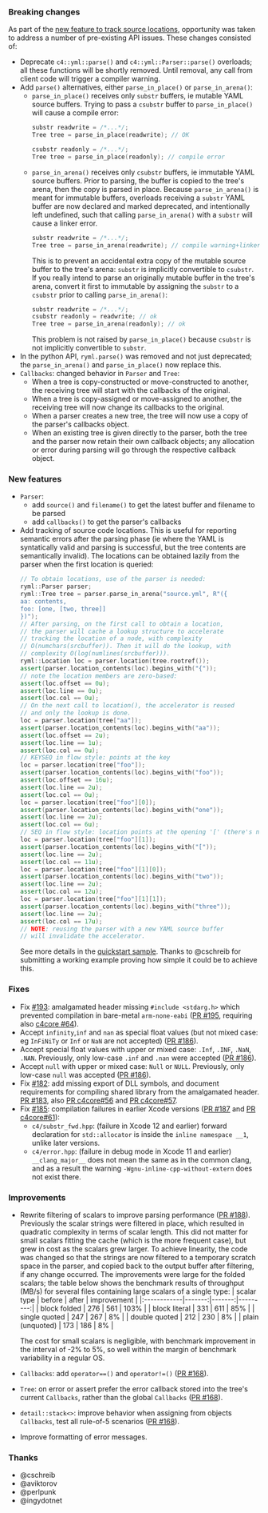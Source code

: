### Breaking changes

As part of the [new feature to track source locations](https://github.com/biojppm/rapidyaml/pull/168), opportunity was taken to address a number of pre-existing API issues. These changes consisted of:

- Deprecate `c4::yml::parse()` and `c4::yml::Parser::parse()` overloads; all these functions will be shortly removed. Until removal, any call from client code will trigger a compiler warning.
- Add `parse()` alternatives, either `parse_in_place()` or `parse_in_arena()`:
  - `parse_in_place()` receives only `substr` buffers, ie mutable YAML source buffers. Trying to pass a `csubstr` buffer to `parse_in_place()` will cause a compile error:
    ```c++
    substr readwrite = /*...*/;
    Tree tree = parse_in_place(readwrite); // OK
    
    csubstr readonly = /*...*/;
    Tree tree = parse_in_place(readonly); // compile error
    ```
  - `parse_in_arena()` receives only `csubstr` buffers, ie immutable YAML source buffers. Prior to parsing, the buffer is copied to the tree's arena, then the copy is parsed in place. Because `parse_in_arena()` is meant for immutable buffers, overloads receiving a `substr` YAML buffer are now declared and marked deprecated, and intentionally left undefined, such that calling `parse_in_arena()` with a `substr` will cause a linker error.
    ```c++
    substr readwrite = /*...*/;
    Tree tree = parse_in_arena(readwrite); // compile warning+linker error
    ```
    This is to prevent an accidental extra copy of the mutable source buffer to the tree's arena: `substr` is implicitly convertible to `csubstr`. If you really intend to parse an originally mutable buffer in the tree's arena, convert it first to immutable by assigning the `substr` to a `csubstr` prior to calling `parse_in_arena()`:
    ```c++
    substr readwrite = /*...*/;
    csubstr readonly = readwrite; // ok
    Tree tree = parse_in_arena(readonly); // ok
    ```
    This problem is not raised by `parse_in_place()` because `csubstr` is not implicitly convertible to `substr`. 
- In the python API, `ryml.parse()` was removed and not just deprecated; the `parse_in_arena()` and `parse_in_place()` now replace this.
- `Callbacks`: changed behavior in `Parser` and `Tree`:
  - When a tree is copy-constructed or move-constructed to another, the receiving tree will start with the callbacks of the original.
  - When a tree is copy-assigned or move-assigned to another, the receiving tree will now change its callbacks to the original.
  - When a parser creates a new tree, the tree will now use a copy of the parser's callbacks object.
  - When an existing tree is given directly to the parser, both the tree and the parser now retain their own callback objects; any allocation or error during parsing will go through the respective callback object.


### New features

- `Parser`:
  - add `source()` and `filename()` to get the latest buffer and filename to be parsed
  - add `callbacks()` to get the parser's callbacks
- Add tracking of source code locations. This is useful for reporting semantic errors after the parsing phase (ie where the YAML is syntatically valid and parsing is successful, but the tree contents are semantically invalid). The locations can be obtained lazily from the parser when the first location is queried:
  ```c++
  // To obtain locations, use of the parser is needed:
  ryml::Parser parser;
  ryml::Tree tree = parser.parse_in_arena("source.yml", R"({
  aa: contents,
  foo: [one, [two, three]]
  })");
  // After parsing, on the first call to obtain a location,
  // the parser will cache a lookup structure to accelerate
  // tracking the location of a node, with complexity
  // O(numchars(srcbuffer)). Then it will do the lookup, with
  // complexity O(log(numlines(srcbuffer))).
  ryml::Location loc = parser.location(tree.rootref());
  assert(parser.location_contents(loc).begins_with("{"));
  // note the location members are zero-based:
  assert(loc.offset == 0u);
  assert(loc.line == 0u);
  assert(loc.col == 0u);
  // On the next call to location(), the accelerator is reused
  // and only the lookup is done.
  loc = parser.location(tree["aa"]);
  assert(parser.location_contents(loc).begins_with("aa"));
  assert(loc.offset == 2u);
  assert(loc.line == 1u);
  assert(loc.col == 0u);
  // KEYSEQ in flow style: points at the key
  loc = parser.location(tree["foo"]);
  assert(parser.location_contents(loc).begins_with("foo"));
  assert(loc.offset == 16u);
  assert(loc.line == 2u);
  assert(loc.col == 0u);
  loc = parser.location(tree["foo"][0]);
  assert(parser.location_contents(loc).begins_with("one"));
  assert(loc.line == 2u);
  assert(loc.col == 6u);
  // SEQ in flow style: location points at the opening '[' (there's no key)
  loc = parser.location(tree["foo"][1]);
  assert(parser.location_contents(loc).begins_with("["));
  assert(loc.line == 2u);
  assert(loc.col == 11u);
  loc = parser.location(tree["foo"][1][0]);
  assert(parser.location_contents(loc).begins_with("two"));
  assert(loc.line == 2u);
  assert(loc.col == 12u);
  loc = parser.location(tree["foo"][1][1]);
  assert(parser.location_contents(loc).begins_with("three"));
  assert(loc.line == 2u);
  assert(loc.col == 17u);
  // NOTE: reusing the parser with a new YAML source buffer
  // will invalidate the accelerator.
  ```
  See more details in the [quickstart sample](https://github.com/biojppm/rapidyaml/blob/bfb073265abf8c58bbeeeed7fb43270e9205c71c/samples/quickstart.cpp#L3759). Thanks to @cschreib for submitting a working example proving how simple it could be to achieve this.


### Fixes

- Fix [#193](https://github.com/biojppm/rapidyaml/issues/193): amalgamated header missing `#include <stdarg.h>` which prevented compilation in bare-metal `arm-none-eabi` ([PR #195](https://github.com/biojppm/rapidyaml/pull/195), requiring also [c4core #64](https://github.com/biojppm/c4core/pull/64)).
- Accept `infinity`,`inf` and `nan` as special float values (but not mixed case: eg `InFiNiTy` or `Inf` or `NaN` are not accepted) ([PR #186](https://github.com/biojppm/rapidyaml/pull/186)).
- Accept special float values with upper or mixed case: `.Inf`, `.INF`, `.NaN`, `.NAN`. Previously, only low-case `.inf` and `.nan` were accepted ([PR #186](https://github.com/biojppm/rapidyaml/pull/186)).
- Accept `null` with upper or mixed case: `Null` or `NULL`. Previously, only low-case `null` was accepted ([PR #186](https://github.com/biojppm/rapidyaml/pull/186)).
- Fix [#182](https://github.com/biojppm/rapidyaml/issues/182): add missing export of DLL symbols, and document requirements for compiling shared library from the amalgamated header. [PR #183](https://github.com/biojppm/rapidyaml/pull/183), also [PR c4core#56](https://github.com/biojppm/c4core/pull/56) and [PR c4core#57](https://github.com/biojppm/c4core/pull/57).
- Fix [#185](https://github.com/biojppm/rapidyaml/issues/185): compilation failures in earlier Xcode versions ([PR #187](https://github.com/biojppm/rapidyaml/pull/187) and [PR c4core#61](https://github.com/biojppm/c4core/pull/61)):
  - `c4/substr_fwd.hpp`: (failure in Xcode 12 and earlier) forward declaration for `std::allocator` is inside the `inline namespace __1`, unlike later versions.
  - `c4/error.hpp`: (failure in debug mode in Xcode 11 and earlier) `__clang_major__` does not mean the same as in the common clang, and as a result the warning `-Wgnu-inline-cpp-without-extern` does not exist there.


### Improvements

- Rewrite filtering of scalars to improve parsing performance ([PR #188](https://github.com/biojppm/rapidyaml/pull/188)). Previously the scalar strings were filtered in place, which resulted in quadratic complexity in terms of scalar length. This did not matter for small scalars fitting the cache (which is the more frequent case), but grew in cost as the scalars grew larger. To achieve linearity, the code was changed so that the strings are now filtered to a temporary scratch space in the parser, and copied back to the output buffer after filtering, if any change occurred. The improvements were large for the folded scalars; the table below shows the benchmark results of throughput (MB/s) for several files containing large scalars of a single type:
  | scalar type	| before |	after |	improvement |
  |:------------|-------:|-------:|---------:|
  | block folded   | 276	| 561	| 103% |
  | block literal  | 331	| 611	| 85% |
  | single quoted  | 247	| 267	| 8% |
  | double quoted  | 212	| 230	| 8% |
  | plain (unquoted) | 173	| 186	| 8% |
  
  The cost for small scalars is negligible, with benchmark improvement in the interval of -2% to 5%, so well within the margin of benchmark variability in a regular OS.
- `Callbacks`: add `operator==()` and `operator!=()` ([PR #168](https://github.com/biojppm/rapidyaml/pull/168)).
- `Tree`: on error or assert prefer the error callback stored into the tree's current `Callbacks`, rather than the global `Callbacks` ([PR #168](https://github.com/biojppm/rapidyaml/pull/168)).
- `detail::stack<>`: improve behavior when assigning from objects `Callbacks`, test all rule-of-5 scenarios ([PR #168](https://github.com/biojppm/rapidyaml/pull/168)).
- Improve formatting of error messages.


### Thanks

- @cschreib
- @aviktorov
- @perlpunk
- @ingydotnet
